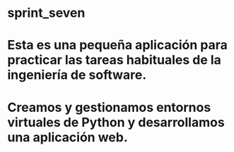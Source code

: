 # sprint_seven

# Esta es una pequeña aplicación para practicar las tareas habituales de la ingeniería de software.

# Creamos y gestionamos entornos virtuales de Python y desarrollamos una aplicación web.